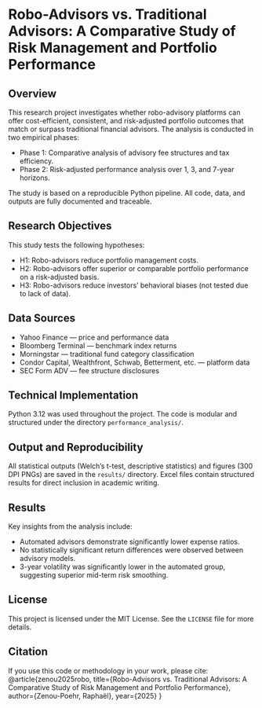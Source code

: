 # Robo-Advisors vs. Traditional Advisors: A Comparative Study of Risk Management and Portfolio Performance

## Overview

This research project investigates whether robo-advisory platforms can offer cost-efficient, consistent, and risk-adjusted portfolio outcomes that match or surpass traditional financial advisors. The analysis is conducted in two empirical phases:

- Phase 1: Comparative analysis of advisory fee structures and tax efficiency.
- Phase 2: Risk-adjusted performance analysis over 1, 3, and 7-year horizons.

The study is based on a reproducible Python pipeline. All code, data, and outputs are fully documented and traceable.

## Research Objectives

This study tests the following hypotheses:

- H1: Robo-advisors reduce portfolio management costs.
- H2: Robo-advisors offer superior or comparable portfolio performance on a risk-adjusted basis.
- H3: Robo-advisors reduce investors’ behavioral biases (not tested due to lack of data).

## Data Sources

- Yahoo Finance — price and performance data
- Bloomberg Terminal — benchmark index returns
- Morningstar — traditional fund category classification
- Condor Capital, Wealthfront, Schwab, Betterment, etc. — platform data
- SEC Form ADV — fee structure disclosures

## Technical Implementation

Python 3.12 was used throughout the project. The code is modular and structured under the directory `performance_analysis/`.

## Output and Reproducibility

All statistical outputs (Welch’s t-test, descriptive statistics) and figures (300 DPI PNGs) are saved in the `results/` directory. Excel files contain structured results for direct inclusion in academic writing.

## Results

Key insights from the analysis include:

- Automated advisors demonstrate significantly lower expense ratios.
- No statistically significant return differences were observed between advisory models.
- 3-year volatility was significantly lower in the automated group, suggesting superior mid-term risk smoothing.

## License

This project is licensed under the MIT License. See the `LICENSE` file for more details.

## Citation

If you use this code or methodology in your work, please cite:
@article{zenou2025robo,
title={Robo-Advisors vs. Traditional Advisors: A Comparative Study of Risk Management and Portfolio Performance},
author={Zenou-Poehr, Raphaël},
year={2025}
}

